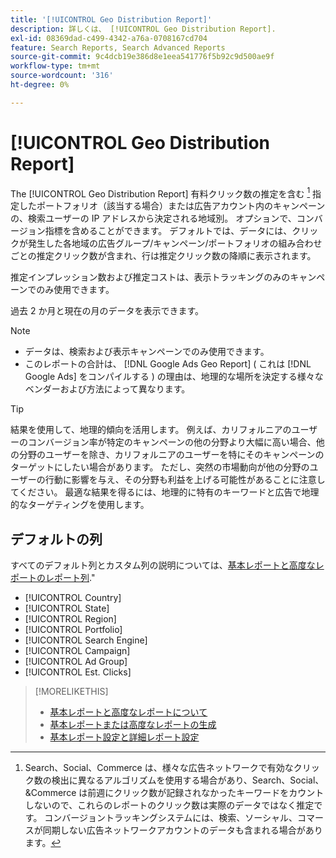 ```yaml
---
title: '[!UICONTROL Geo Distribution Report]'
description: 詳しくは、 [!UICONTROL Geo Distribution Report].
exl-id: 08369dad-c499-4342-a76a-0708167cd704
feature: Search Reports, Search Advanced Reports
source-git-commit: 9c4dcb19e386d8e1eea541776f5b92c9d500ae9f
workflow-type: tm+mt
source-wordcount: '316'
ht-degree: 0%

---
```


# [!UICONTROL Geo Distribution Report]

The [!UICONTROL Geo Distribution Report] 有料クリック数の推定を含む [^1] 指定したポートフォリオ（該当する場合）または広告アカウント内のキャンペーンの、検索ユーザーの IP アドレスから決定される地域別。 オプションで、コンバージョン指標を含めることができます。 デフォルトでは、データには、クリックが発生した各地域の広告グループ/キャンペーン/ポートフォリオの組み合わせごとの推定クリック数が含まれ、行は推定クリック数の降順に表示されます。

推定インプレッション数および推定コストは、表示トラッキングのみのキャンペーンでのみ使用できます。

過去 2 か月と現在の月のデータを表示できます。

>[!NOTE]
>
>* データは、検索および表示キャンペーンでのみ使用できます。
>* このレポートの合計は、 [!DNL Google Ads Geo Report] ( これは [!DNL Google Ads] をコンパイルする ) の理由は、地理的な場所を決定する様々なベンダーおよび方法によって異なります。

>[!TIP]
>
>結果を使用して、地理的傾向を活用します。 例えば、カリフォルニアのユーザーのコンバージョン率が特定のキャンペーンの他の分野より大幅に高い場合、他の分野のユーザーを除き、カリフォルニアのユーザーを特にそのキャンペーンのターゲットにしたい場合があります。 ただし、突然の市場動向が他の分野のユーザーの行動に影響を与え、その分野も利益を上げる可能性があることに注意してください。 最適な結果を得るには、地理的に特有のキーワードと広告で地理的なターゲティングを使用します。

[^1]:Search、Social、Commerce は、様々な広告ネットワークで有効なクリック数の検出に異なるアルゴリズムを使用する場合があり、Search、Social、&amp;Commerce は前週にクリック数が記録されなかったキーワードをカウントしないので、これらのレポートのクリック数は実際のデータではなく推定です。 コンバージョントラッキングシステムには、検索、ソーシャル、コマースが同期しない広告ネットワークアカウントのデータも含まれる場合があります。

## デフォルトの列

すべてのデフォルト列とカスタム列の説明については、[基本レポートと高度なレポートのレポート列](basic-advanced-report-columns.md).&quot;

* [!UICONTROL Country]
* [!UICONTROL State]
* [!UICONTROL Region]
* [!UICONTROL Portfolio]
* [!UICONTROL Search Engine]
* [!UICONTROL Campaign]
* [!UICONTROL Ad Group]
* [!UICONTROL Est. Clicks]

>[!MORELIKETHIS]
>
>* [基本レポートと高度なレポートについて](basic-advanced-report-about.md)
>* [基本レポートまたは高度なレポートの生成](basic-advanced-report-generate.md)
>* [基本レポート設定と詳細レポート設定](basic-advanced-report-settings.md)
